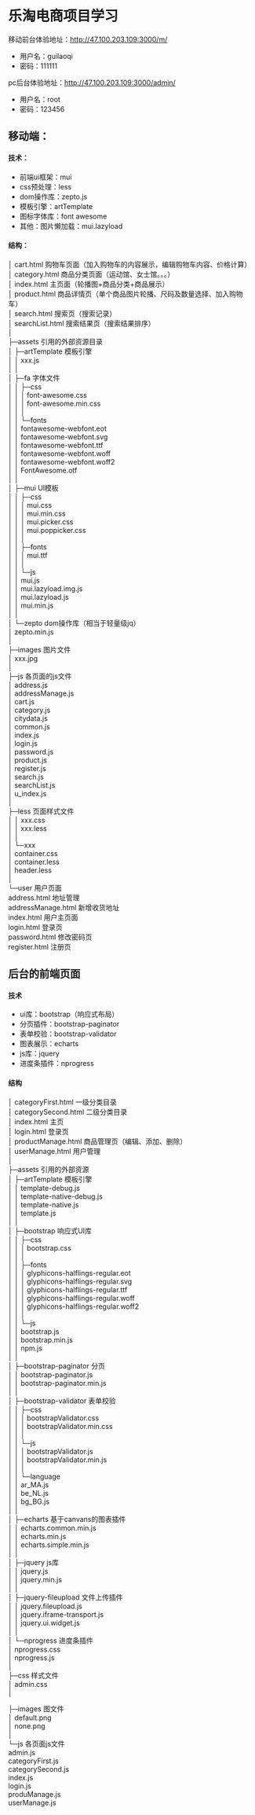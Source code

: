 # 乐淘电商项目学习

移动前台体验地址：http://47.100.203.109:3000/m/   

- 用户名：guilaoqi
- 密码：111111

pc后台体验地址：http://47.100.203.109:3000/admin/

- 用户名：root
- 密码：123456

## 移动端：

#### 技术：

- 前端ui框架：mui
- css预处理：less
- dom操作库：zepto.js
- 模板引擎：artTemplate
- 图标字体库：font awesome
- 其他：图片懒加载：mui.lazyload

#### 结构：

│  cart.html    购物车页面（加入购物车的内容展示，编辑购物车内容、价格计算）   
│  category.html   商品分类页面（运动馆、女士馆。。。）   
│  index.html   主页面（轮播图+商品分类+商品展示）   
│  product.html  商品详情页（单个商品图片轮播、尺码及数量选择、加入购物车）   
│  search.html  搜索页（搜索记录）   
│  searchList.html 搜索结果页（搜索结果排序）   
│     
├─assets   引用的外部资源目录   
│  ├─artTemplate   模板引擎   
│  │      xxx.js   
│  │         
│  ├─fa    字体文件   
│  │  ├─css   
│  │  │      font-awesome.css   
│  │  │      font-awesome.min.css   
│  │  │         
│  │  └─fonts   
│  │          fontawesome-webfont.eot   
│  │          fontawesome-webfont.svg   
│  │          fontawesome-webfont.ttf   
│  │          fontawesome-webfont.woff   
│  │          fontawesome-webfont.woff2   
│  │          FontAwesome.otf   
│  │             
│  ├─mui        UI模板   
│  │  ├─css   
│  │  │      mui.css   
│  │  │      mui.min.css   
│  │  │      mui.picker.css   
│  │  │      mui.poppicker.css   
│  │  │         
│  │  ├─fonts   
│  │  │      mui.ttf   
│  │  │         
│  │  └─js   
│  │          mui.js   
│  │          mui.lazyload.img.js   
│  │          mui.lazyload.js   
│  │          mui.min.js   
│  │             
│  └─zepto       dom操作库（相当于轻量级jq）   
│          zepto.min.js   
│             
├─images     图片文件   
│     xxx.jpg   
│         
├─js              各页面的js文件   
│      address.js   
│      addressManage.js   
│      cart.js   
│      category.js   
│      citydata.js   
│      common.js   
│      index.js   
│      login.js   
│      password.js   
│      product.js   
│      register.js   
│      search.js   
│      searchList.js   
│      u_index.js   
│         
├─less           页面样式文件   
│  │  xxx.css   
│  │  xxx.less   
│  │     
│  └─xxx   
│         container.css   
│         container.less   
│         header.less   
│                       
└─user         用户页面   
        address.html          地址管理   
        addressManage.html     新增收货地址   
        index.html     用户主页面   
        login.html   登录页   
        password.html  修改密码页   
        register.html  注册页   

   

## 后台的前端页面   

#### 技术   

- ui库：bootstrap（响应式布局）   
- 分页插件：bootstrap-paginator   
- 表单校验：bootstrap-validator   
- 图表展示：echarts   
- js库：jquery   
- 进度条插件：nprogress   
  
#### 结构   

│  categoryFirst.html           一级分类目录   
│  categorySecond.html    二级分类目录   
│  index.html        主页   
│  login.html       登录页      
│  productManage.html    商品管理页（编辑、添加、删除）      
│  userManage.html    用户管理      
│        
├─assets         引用的外部资源   
│  ├─artTemplate        模板引擎      
│  │      template-debug.js      
│  │      template-native-debug.js   
│  │      template-native.js   
│  │      template.js      
│  │         
│  ├─bootstrap     响应式UI库   
│  │  ├─css   
│  │  │      bootstrap.css   
│  │  │         
│  │  ├─fonts   
│  │  │      glyphicons-halflings-regular.eot   
│  │  │      glyphicons-halflings-regular.svg   
│  │  │      glyphicons-halflings-regular.ttf   
│  │  │      glyphicons-halflings-regular.woff   
│  │  │      glyphicons-halflings-regular.woff2   
│  │  │         
│  │  └─js   
│  │          bootstrap.js   
│  │          bootstrap.min.js   
│  │          npm.js   
│  │             
│  ├─bootstrap-paginator        分页   
│  │      bootstrap-paginator.js   
│  │      bootstrap-paginator.min.js   
│  │         
│  ├─bootstrap-validator     表单校验   
│  │  ├─css   
│  │  │      bootstrapValidator.css   
│  │  │      bootstrapValidator.min.css   
│  │  │         
│  │  └─js   
│  │      │  bootstrapValidator.js   
│  │      │  bootstrapValidator.min.js   
│  │      │     
│  │      └─language   
│  │              ar_MA.js   
│  │              be_NL.js   
│  │              bg_BG.js   
│  │                 
│  ├─echarts           基于canvans的图表插件   
│  │      echarts.common.min.js   
│  │      echarts.min.js   
│  │      echarts.simple.min.js   
│  │         
│  ├─jquery      js库      
│  │      jquery.js      
│  │      jquery.min.js      
│  │         
│  ├─jquery-fileupload        文件上传插件      
│  │      jquery.fileupload.js      
│  │      jquery.iframe-transport.js      
│  │      jquery.ui.widget.js      
│  │         
│  └─nprogress     进度条插件      
│          nprogress.css      
│          nprogress.js      
│             
├─css           样式文件      
│      admin.css      
│         

├─images         图文件     
│      default.png     
│      none.png        
│         
└─js          各页面js文件         
        admin.js   
        categoryFirst.js   
        categorySecond.js   
        index.js   
        login.js   
        produManage.js   
        userManage.js   



